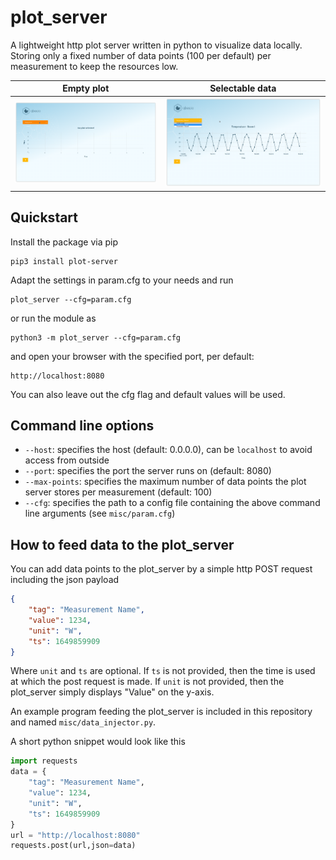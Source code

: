 # plot_server
A lightweight http plot server written in python to visualize data locally. Storing only a fixed number of data points (100 per default) per measurement to keep the resources low.

Empty plot             |  Selectable data
:-------------------------:|:-------------------------:
![](img/empty_plot.png)  |  ![](img/two_plots.png)

## Quickstart
Install the package via pip
```
pip3 install plot-server
```

Adapt the settings in param.cfg to your needs and run

```
plot_server --cfg=param.cfg
```
or run the module as
```
python3 -m plot_server --cfg=param.cfg
```
and open your browser with the specified port, per default:
```
http://localhost:8080
```

You can also leave out the cfg flag and default values will be used.

## Command line options
* `--host`: specifies the host (default: 0.0.0.0), can be `localhost` to avoid access from outside
* `--port`: specifies the port the server runs on (default: 8080)
* `--max-points`: specifies the maximum number of data points the plot server stores per measurement (default: 100)
* `--cfg`: specifies the path to a config file containing the above command line arguments (see `misc/param.cfg`)

## How to feed data to the plot_server
You can add data points to the plot_server by a simple http POST request including the json payload

``` json
{
    "tag": "Measurement Name",
    "value": 1234,
    "unit": "W",
    "ts": 1649859909
}
```

Where `unit` and `ts` are optional. If `ts` is not provided, then the time is used at which the post request is made. If `unit` is not provided, then the plot_server simply displays "Value" on the y-axis.

An example program feeding the plot_server is included in this repository and named `misc/data_injector.py`.

A short python snippet would look like this
``` python
import requests
data = {
    "tag": "Measurement Name",
    "value": 1234,
    "unit": "W",
    "ts": 1649859909
}
url = "http://localhost:8080"
requests.post(url,json=data)

```